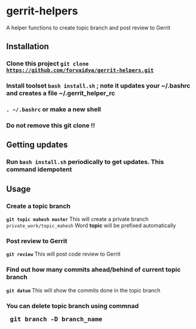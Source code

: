 # gerrit-helpers
A helper functions to create topic branch and post review to Gerrit



## Installation
### Clone this project <code>git clone https://github.com/forvaidya/gerrit-helpers.git</code>
### Install toolset <code>bash install.sh</code> ; note it updates your ~/.bashrc and creates a file  ~/.gerrit_helper_rc
### <code>. ~/.bashrc</code> or make a new shell 
### Do not remove this git clone !! 

## Getting updates
### Run <code>bash install.sh</code> periodically to get updates. This command idempotent


## Usage

### Create a topic branch

**<code>git topic mahesh master</code>**
This will create a private branch <code>private_work/topic_mahesh</code>
Word **topic** will be prefixed automatically 



### Post review to Gerrit
**<code>git review</code>**
This will post code review to Gerrit


### Find out how many commits ahead/behind of current topic branch 
**<code>git datum</code>**
This will show the commits done in the topic branch


### You can delete topic branch using commnad <pre> git branch -D branch_name </pre>





